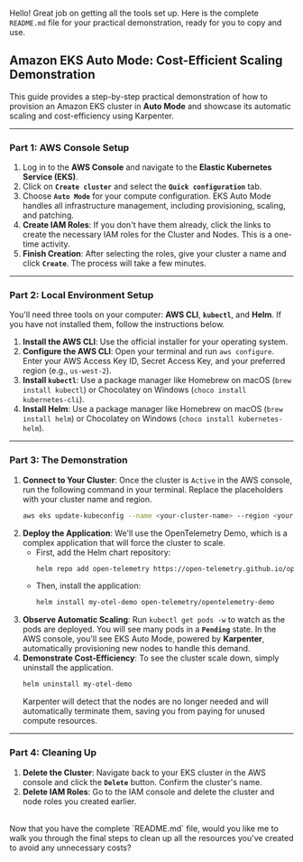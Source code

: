 Hello\! Great job on getting all the tools set up. Here is the complete `README.md` file for your practical demonstration, ready for you to copy and use.

## **Amazon EKS Auto Mode: Cost-Efficient Scaling Demonstration**

This guide provides a step-by-step practical demonstration of how to provision an Amazon EKS cluster in **Auto Mode** and showcase its automatic scaling and cost-efficiency using Karpenter.

-----

### **Part 1: AWS Console Setup**

1.  Log in to the **AWS Console** and navigate to the **Elastic Kubernetes Service (EKS)**.
2.  Click on **`Create cluster`** and select the **`Quick configuration`** tab.
3.  Choose **`Auto Mode`** for your compute configuration. EKS Auto Mode handles all infrastructure management, including provisioning, scaling, and patching.
4.  **Create IAM Roles**: If you don't have them already, click the links to create the necessary IAM roles for the Cluster and Nodes. This is a one-time activity.
5.  **Finish Creation**: After selecting the roles, give your cluster a name and click **`Create`**. The process will take a few minutes.

-----

### **Part 2: Local Environment Setup**

You'll need three tools on your computer: **AWS CLI**, **`kubectl`**, and **Helm**. If you have not installed them, follow the instructions below.

1.  **Install the AWS CLI**: Use the official installer for your operating system.
2.  **Configure the AWS CLI**: Open your terminal and run `aws configure`. Enter your AWS Access Key ID, Secret Access Key, and your preferred region (e.g., `us-west-2`).
3.  **Install `kubectl`**: Use a package manager like Homebrew on macOS (`brew install kubectl`) or Chocolatey on Windows (`choco install kubernetes-cli`).
4.  **Install Helm**: Use a package manager like Homebrew on macOS (`brew install helm`) or Chocolatey on Windows (`choco install kubernetes-helm`).

-----

### **Part 3: The Demonstration**

1.  **Connect to Your Cluster**: Once the cluster is `Active` in the AWS console, run the following command in your terminal. Replace the placeholders with your cluster name and region.
    ```bash
    aws eks update-kubeconfig --name <your-cluster-name> --region <your-region>
    ```
2.  **Deploy the Application**: We'll use the OpenTelemetry Demo, which is a complex application that will force the cluster to scale.
      * First, add the Helm chart repository:
        ```bash
        helm repo add open-telemetry https://open-telemetry.github.io/opentelemetry-helm-charts
        ```
      * Then, install the application:
        ```bash
        helm install my-otel-demo open-telemetry/opentelemetry-demo
        ```
3.  **Observe Automatic Scaling**: Run `kubectl get pods -w` to watch as the pods are deployed. You will see many pods in a **`Pending`** state. In the AWS console, you'll see EKS Auto Mode, powered by **Karpenter**, automatically provisioning new nodes to handle this demand.
4.  **Demonstrate Cost-Efficiency**: To see the cluster scale down, simply uninstall the application.
    ```bash
    helm uninstall my-otel-demo
    ```
    Karpenter will detect that the nodes are no longer needed and will automatically terminate them, saving you from paying for unused compute resources.

-----

### **Part 4: Cleaning Up**

1.  **Delete the Cluster**: Navigate back to your EKS cluster in the AWS console and click the **`Delete`** button. Confirm the cluster's name.
2.  **Delete IAM Roles**: Go to the IAM console and delete the cluster and node roles you created earlier.

<br>
Now that you have the complete `README.md` file, would you like me to walk you through the final steps to clean up all the resources you&#39;ve created to avoid any unnecessary costs?
